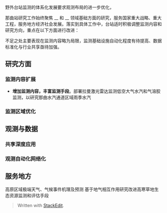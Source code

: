 野外台站监测的体系化发展要求观测布局的进一步优化，

那曲站研究工作始终聚焦 __ 和 __ 领域基础方面的研究，服务国家重大战略、重大工程，服务地方经济社会发展。落实到具体工作中，台站适时积极调整监测内容和研究方向，重点在以下方面进行改进：

不足之处主要表现在监测内容略为局限，监测基础设施自动化程度有待提高、数据标准化与行业共享亟待加强。
## 研究方面
### 监测内容扩展
- **增加监测内容，丰富监测手段**。部署拉曼激光雷达监测低空大气水汽和气溶胶监测，以研究那曲水汽通道区域雨季水汽
### 监测区域优化

## 观测与数据
### 共享深度应用
### 观测自动化网络化

## 服务地方
高原区域极端天气、气候事件机理及预测
基于地气相互作用研究改进高寒草地生态资源监测和评估手段

> Written with [StackEdit](https://stackedit.io/).
<!--stackedit_data:
eyJoaXN0b3J5IjpbLTE0OTUzOTM3MjgsMTY4Mzc4NjcyMCwtMT
YzMzEwNjQyOCwtMjMzNzE3MTA5LC00Mjc0NzAwMjAsMzgxNzM5
OTYxLC05MjY2MjM5NTQsMjA4NzEzMTY3NywyNzUzNDkwNzcsLT
k2OTYwMDE0MywtMzU1NjExMDU3LC0xMTkxMTMxMzU5LDE3OTY0
OTU2MzgsNzMwOTk4MTE2XX0=
-->